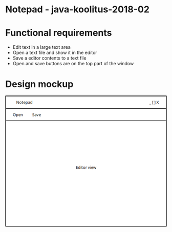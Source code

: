 # Notepad - java-koolitus-2018-02

# Functional requirements
* Edit text in a large text area
* Open a text file and show it in the editor
* Save a editor contents to a text file
* Open and save buttons are on the top part of the window

# Design mockup
![Notepad GUI mockup](notepad_gui.png)